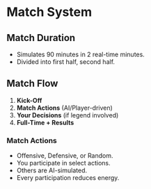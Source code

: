 # Match System

## Match Duration

- Simulates 90 minutes in 2 real-time minutes.
- Divided into first half, second half.

## Match Flow

1. **Kick-Off**
2. **Match Actions** (AI/Player-driven)
3. **Your Decisions** (if legend involved)
4. **Full-Time + Results**

### Match Actions

- Offensive, Defensive, or Random.
- You participate in select actions.
- Others are AI-simulated.
- Every participation reduces energy.
